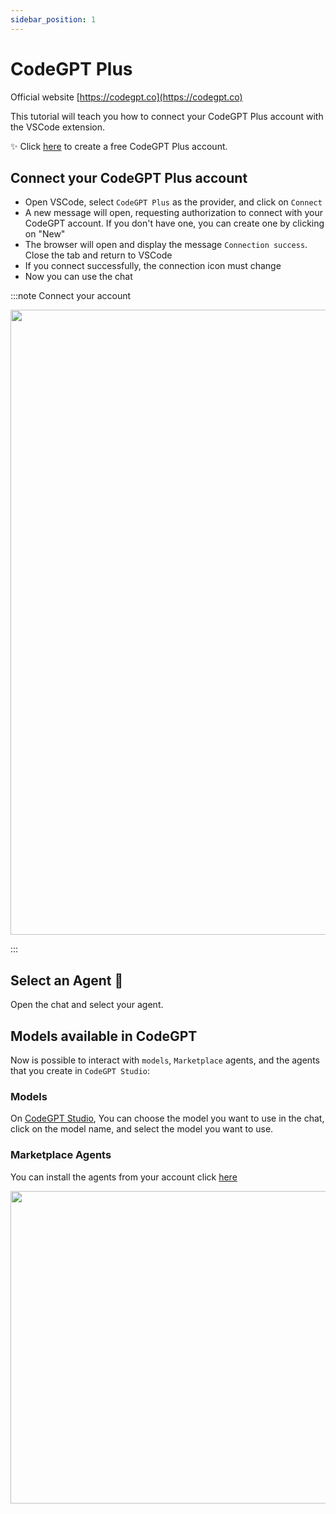 ```yaml
---
sidebar_position: 1
---
```


# CodeGPT Plus

Official website [https://codegpt.co](https://codegpt.co)

This tutorial will teach you how to connect your CodeGPT Plus account with the VSCode extension.

✨ Click [here](https://app.codegpt.co/) to create a free CodeGPT Plus account.

## Connect your CodeGPT Plus account

- Open VSCode, select `CodeGPT Plus` as the provider, and click on `Connect`
- A new message will open, requesting authorization to connect with your CodeGPT account. If you don't have one, you can create one by clicking on "New"
- The browser will open and display the message `Connection success`. Close the tab and return to VSCode
- If you connect successfully, the connection icon must change
- Now you can use the chat

:::note Connect your account
<p align="center">
      <img width="1150" height="1000" src="https://github.com/user-attachments/assets/30397e30-21dc-446a-ae2d-ad0131e21ef1" />
</p>
:::


## Select an Agent 🤖

Open the chat and select your agent.

## Models available in CodeGPT
Now is possible to interact with `models`, `Marketplace` agents, and the agents that you create in `CodeGPT Studio`:

### Models
On [CodeGPT Studio](https://app.codegpt.co/en),
You can choose the model you want to use in the chat, click on the model name, and select the model you want to use.


### Marketplace Agents

You can install the agents from your account click [here](https://app.codegpt.co/en/marketplace)

<img width="650" height="500" alt="" src="https://github.com/JudiniLabs/code-gpt-docs/assets/6216945/6dd16f48-c8da-4e23-94b6-6f63e23eb5e1" />
